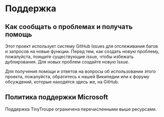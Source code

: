 # Поддержка

## Как сообщать о проблемах и получать помощь

Этот проект использует систему GitHub Issues для отслеживания багов и запросов на новые функции. Перед тем, как создать новую проблему, пожалуйста, поищите существующие issue, чтобы избежать дублирования. Для новых проблем создайте новую Issue.

Для получения помощи и ответов на вопросы об использовании этого проекта, пожалуйста, обратитесь к нашей Википедии или к форуму обсуждений, которые находятся здесь же, на GitHub.

## Политика поддержки Microsoft

Поддержка TinyTroupe ограничена перечисленными выше ресурсами.